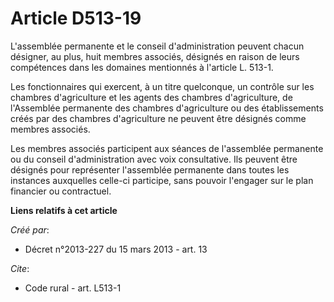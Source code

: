 # Article D513-19

L'assemblée permanente et le conseil d'administration peuvent chacun désigner, au plus, huit membres associés, désignés en
raison de leurs compétences dans les domaines mentionnés à l'article L. 513-1. 

Les fonctionnaires qui exercent, à un titre quelconque, un contrôle sur les chambres d'agriculture et les agents des chambres
d'agriculture, de l'Assemblée permanente des chambres d'agriculture ou des établissements créés par des chambres
d'agriculture ne peuvent être désignés comme membres associés. 

Les membres associés participent aux séances de l'assemblée permanente ou du conseil d'administration avec voix consultative.
Ils peuvent être désignés pour représenter l'assemblée permanente dans toutes les instances auxquelles celle-ci participe,
sans pouvoir l'engager sur le plan financier ou contractuel.

**Liens relatifs à cet article**

_Créé par_:

  - Décret n°2013-227 du 15 mars 2013 - art. 13

_Cite_:

  - Code rural - art. L513-1
